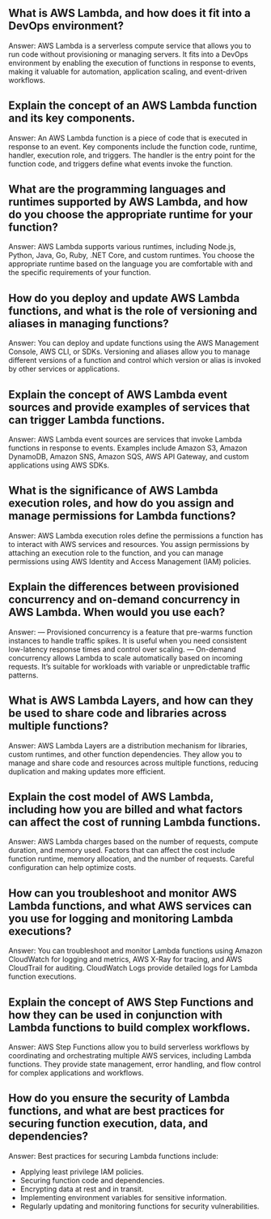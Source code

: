 ## What is AWS Lambda, and how does it fit into a DevOps environment?

Answer: AWS Lambda is a serverless compute service that allows you to run code without provisioning or managing servers. It fits into a DevOps environment by enabling the execution of functions in response to events, making it valuable for automation, application scaling, and event-driven workflows.

## Explain the concept of an AWS Lambda function and its key components.

Answer: An AWS Lambda function is a piece of code that is executed in response to an event. Key components include the function code, runtime, handler, execution role, and triggers. The handler is the entry point for the function code, and triggers define what events invoke the function.

## What are the programming languages and runtimes supported by AWS Lambda, and how do you choose the appropriate runtime for your function?

Answer: AWS Lambda supports various runtimes, including Node.js, Python, Java, Go, Ruby, .NET Core, and custom runtimes. You choose the appropriate runtime based on the language you are comfortable with and the specific requirements of your function.

## How do you deploy and update AWS Lambda functions, and what is the role of versioning and aliases in managing functions?

Answer: You can deploy and update functions using the AWS Management Console, AWS CLI, or SDKs. Versioning and aliases allow you to manage different versions of a function and control which version or alias is invoked by other services or applications.

## Explain the concept of AWS Lambda event sources and provide examples of services that can trigger Lambda functions.

Answer: AWS Lambda event sources are services that invoke Lambda functions in response to events. Examples include Amazon S3, Amazon DynamoDB, Amazon SNS, Amazon SQS, AWS API Gateway, and custom applications using AWS SDKs.

## What is the significance of AWS Lambda execution roles, and how do you assign and manage permissions for Lambda functions?

Answer: AWS Lambda execution roles define the permissions a function has to interact with AWS services and resources. You assign permissions by attaching an execution role to the function, and you can manage permissions using AWS Identity and Access Management (IAM) policies.

## Explain the differences between provisioned concurrency and on-demand concurrency in AWS Lambda. When would you use each?

Answer:
— Provisioned concurrency is a feature that pre-warms function instances to handle traffic spikes. It is useful when you need consistent low-latency response times and control over scaling.
— On-demand concurrency allows Lambda to scale automatically based on incoming requests. It’s suitable for workloads with variable or unpredictable traffic patterns.

## What is AWS Lambda Layers, and how can they be used to share code and libraries across multiple functions?

Answer: AWS Lambda Layers are a distribution mechanism for libraries, custom runtimes, and other function dependencies. They allow you to manage and share code and resources across multiple functions, reducing duplication and making updates more efficient.

## Explain the cost model of AWS Lambda, including how you are billed and what factors can affect the cost of running Lambda functions.

Answer: AWS Lambda charges based on the number of requests, compute duration, and memory used. Factors that can affect the cost include function runtime, memory allocation, and the number of requests. Careful configuration can help optimize costs.

## How can you troubleshoot and monitor AWS Lambda functions, and what AWS services can you use for logging and monitoring Lambda executions?

Answer: You can troubleshoot and monitor Lambda functions using Amazon CloudWatch for logging and metrics, AWS X-Ray for tracing, and AWS CloudTrail for auditing. CloudWatch Logs provide detailed logs for Lambda function executions.

## Explain the concept of AWS Step Functions and how they can be used in conjunction with Lambda functions to build complex workflows.

Answer: AWS Step Functions allow you to build serverless workflows by coordinating and orchestrating multiple AWS services, including Lambda functions. They provide state management, error handling, and flow control for complex applications and workflows.

## How do you ensure the security of Lambda functions, and what are best practices for securing function execution, data, and dependencies?

Answer: Best practices for securing Lambda functions include:

- Applying least privilege IAM policies.
- Securing function code and dependencies.
- Encrypting data at rest and in transit.
- Implementing environment variables for sensitive information.
- Regularly updating and monitoring functions for security vulnerabilities.
